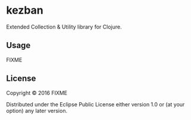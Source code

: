 # kezban

Extended Collection & Utility library for Clojure.

## Usage

FIXME

## License

Copyright © 2016 FIXME

Distributed under the Eclipse Public License either version 1.0 or (at
your option) any later version.
